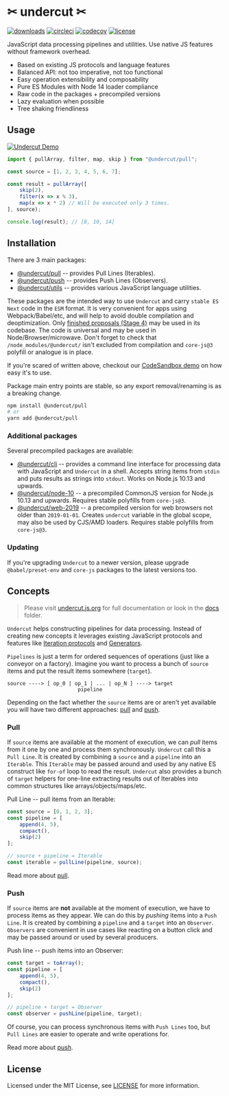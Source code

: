 # ✂ undercut ✂

[![downloads](https://img.shields.io/npm/dm/@undercut/pull)](https://www.npmjs.com/package/@undercut/pull)
[![circleci](https://circleci.com/gh/the-spyke/undercut.svg?style=shield)](https://circleci.com/gh/the-spyke/undercut)
[![codecov](https://codecov.io/gh/the-spyke/undercut/branch/master/graph/badge.svg)](https://codecov.io/gh/the-spyke/undercut)
[![license](https://img.shields.io/npm/l/undercut.svg)](https://github.com/the-spyke/undercut/blob/master/LICENSE)

JavaScript data processing pipelines and utilities. Use native JS features without framework overhead.

- Based on existing JS protocols and language features
- Balanced API: not too imperative, not too functional
- Easy operation extensibility and composability
- Pure ES Modules with Node 14 loader compliance
- Raw code in the packages + precompiled versions
- Lazy evaluation when possible
- Tree shaking friendliness

## Usage

[![Undercut Demo](https://codesandbox.io/static/img/play-codesandbox.svg)](https://codesandbox.io/s/undercut-demo-1up46?fontsize=14&hidenavigation=1&moduleview=1&theme=dark&previewwindow=console)

```js
import { pullArray, filter, map, skip } from "@undercut/pull";

const source = [1, 2, 3, 4, 5, 6, 7];

const result = pullArray([
    skip(2),
    filter(x => x % 3),
    map(x => x * 2) // Will be executed only 3 times.
], source);

console.log(result); // [8, 10, 14]
```

## Installation

There are 3 main packages:

- [@undercut/pull](https://www.npmjs.com/package/@undercut/pull) -- provides Pull Lines (Iterables).
- [@undercut/push](https://www.npmjs.com/package/@undercut/push) -- provides Push Lines (Observers).
- [@undercut/utils](https://www.npmjs.com/package/@undercut/utils) -- provides various JavaScript language utilities.

These packages are the intended way to use `Undercut` and carry `stable ES Next` code in the `ESM` format. It is very convenient for apps using Webpack/Babel/etc, and will help to avoid double compilation and deoptimization. Only [finished proposals (Stage 4)](https://github.com/tc39/proposals/blob/master/finished-proposals.md) may be used in its codebase. The code is universal and may be used in Node/Browser/microwave. Don't forget to check that `/node_modules/@undercut/` isn't excluded from compilation and `core-js@3` polyfill or analogue is in place.

If you're scared of written above, checkout our [CodeSandbox demo](https://codesandbox.io/s/undercut-demo-1up46?fontsize=14&hidenavigation=1&moduleview=1&theme=dark&previewwindow=console) on how easy it's to use.

Package main entry points are stable, so any export removal/renaming is as a breaking change.

```sh
npm install @undercut/pull
# or
yarn add @undercut/pull
```

### Additional packages

Several precompiled packages are available:

- [@undercut/cli](https://www.npmjs.com/package/@undercut/cli) -- provides a command line interface for processing data with JavaScript and `Undercut` in a shell. Accepts string items from `stdin` and puts results as strings into `stdout`. Works on Node.js 10.13 and upwards.
- [@undercut/node-10](https://www.npmjs.com/package/@undercut/node-10) -- a precompiled CommonJS version for Node.js 10.13 and upwards. Requires stable polyfills from `core-js@3`.
- [@undercut/web-2019](https://www.npmjs.com/package/@undercut/web-2019) -- a precompiled version for web browsers not older than `2019-01-01`. Creates `undercut` variable in the global scope, may also be used by CJS/AMD loaders. Requires stable polyfills from `core-js@3`.

### Updating

If you're upgrading `Undercut` to a newer version, please upgrade `@babel/preset-env` and `core-js` packages to the latest versions too.

## Concepts

> Please visit [undercut.js.org](https://undercut.js.org) for full documentation or look in the [docs](docs/) folder.

`Undercut` helps constructing pipelines for data processing. Instead of creating new concepts it leverages existing JavaScript protocols and features like [Iteration protocols](https://developer.mozilla.org/en-US/docs/Web/JavaScript/Reference/Iteration_protocols) and [Generators](https://developer.mozilla.org/en-US/docs/Web/JavaScript/Reference/Statements/function*).

`Pipelines` is just a term for ordered sequences of operations (just like a conveyor on a factory). Imagine you want to process a bunch of `source` items and put the result items somewhere (`target`).

```text
source ----> [ op_0 | op_1 | ... | op_N ] ----> target
                       pipeline
```

Depending on the fact whether the `source` items are or aren't yet available you will have two different approaches: [pull](#pull) and [push](#push).

### Pull

If `source` items are available at the moment of execution, we can *pull* items from it one by one and process them synchronously. `Undercut` call this a `Pull Line`. It is created by combining a `source` and a `pipeline` into an `Iterable`. This `Iterable` may be passed around and used by any native ES construct like `for-of` loop to read the result. `Undercut` also provides a bunch of `target` helpers for one-line extracting results out of Iterables into common structures like arrays/objects/maps/etc.

Pull Line -- pull items from an Iterable:

```js
const source = [0, 1, 2, 3];
const pipeline = [
    append(4, 5),
    compact(),
    skip(2)
];

// source + pipeline = Iterable
const iterable = pullLine(pipeline, source);
```

Read more about [pull](https://undercut.js.org/docs/pull/overview).

### Push

If `source` items are **not** available at the moment of execution, we have to process items as they appear. We can do this by *pushing* items into a `Push Line`. It is created by combining a `pipeline` and a `target` into an `Observer`. `Observers` are convenient in use cases like reacting on a button click and may be passed around or used by several producers.

Push line -- push items into an Observer:

```js
const target = toArray();
const pipeline = [
    append(4, 5),
    compact(),
    skip(2)
];

// pipeline + target = Observer
const observer = pushLine(pipeline, target);
```

Of course, you can process synchronous items with `Push Lines` too, but `Pull Lines` are easier to operate and write operations for.

Read more about [push](https://undercut.js.org/docs/push/overview).

## License

Licensed under the MIT License, see [LICENSE](LICENSE) for more information.
